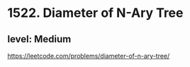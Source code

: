 # 1522. Diameter of N-Ary Tree
## level: Medium

https://leetcode.com/problems/diameter-of-n-ary-tree/
